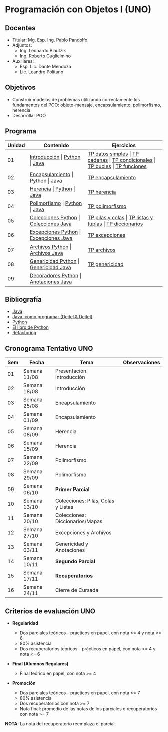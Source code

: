 # Programación con Objetos I (UNO)

## Docentes

* Titular: Mg. Esp. Ing. Pablo Pandolfo
* Adjuntos:
  * Ing. Leonardo Blautzik
  * Ing. Roberto Guglielmino
* Auxiliares:
  * Esp. Lic. Dante Mendoza
  * Lic. Leandro Politano

## Objetivos

* Construir modelos de problemas utilizando correctamente los fundamentos del POO: objeto-mensaje, encapsulamiento, polimorfismo, herencia
* Desarrollar POO

## Programa

| Unidad | Contenido | Ejercicios |
| -- | -- | -- |
| 01 | [Introducción](doc/01-01-intro.ipynb) \| [Python](doc/01-02-intro-python.ipynb) \| [Java](doc/01-03-intro-java.ipynb)                                   | [TP datos simples](tps/01-01-tipo-datos-simples.ipynb) \| [TP cadenas](tps/01-02-cadenas.ipynb) \| [TP condicionales](tps/01-03-condicionales.ipynb) \| [TP bucles](tps/01-04-bucles.ipynb) \| [TP funciones](tps/01-05-funciones.ipynb) |
| 02 | [Encapsulamiento](doc/02-01-encapsulamiento.ipynb) \| [Python](doc/02-02-encapsulamiento-python.ipynb) \| [Java](doc/02-03-encapsulamiento-java.ipynb)  | [TP encapsulamiento](tps/02-encapsulamiento.ipynb) |
| 03 | [Herencia](doc/03-01-herencia.ipynb) \| [Python](doc/03-02-herencia-python.ipynb) \| [Java](doc/03-03-herencia-java.ipynb)                              | [TP herencia](tps/03-herencia.ipynb) |
| 04 | [Polimorfismo](doc/04-01-polimorfismo.ipynb) \| [Python](doc/04-02-polimorfismo-python.ipynb) \| [Java](doc/04-03-polimorfismo-java.ipynb)              | [TP polimorfismo](tps/04-polimorfismo.ipynb) |
| 05 | [Colecciones Python](doc/05-01-colecciones-python.ipynb) \| [Colecciones Java](doc/05-02-colecciones-java.ipynb)                                     | [TP pilas y colas](tps/05-01-pilas-colas.ipynb) \| [TP listas y tuplas](tps/05-02-listas-tuplas.ipynb) \| [TP diccionarios](tps/05-03-diccionarios.ipynb)         |
| 06 | [Excepciones Python](doc/06-01-excepciones-python.ipynb) \| [Excepciones Java](doc/06-02-excepciones-java.ipynb)                                     | [TP excepciones](tps/06-excepciones.ipynb) |
| 07 | [Archivos Python](doc/07-01-archivos-python.ipynb) \| [Archivos Java](doc/07-02-archivos-java.ipynb)                                                 | [TP archivos](tps/07-archivos.ipynb) |
| 08 | [Genericidad Python](doc/08-01-genericidad-python.ipynb) \| [Genericidad Java](doc/08-02-genericidad-java.ipynb)                                     | [TP genericidad](tps/08-genericidad.ipynb) |
| 09 | [Decoradores Python](doc/09-01-decoradores-python.ipynb) \| [Anotaciones Java](doc/09-02-anotaciones-java.ipynb)                                     | |

## Bibliografía

* [Java](https://www.java.com/es/)
* [Java, como programar (Deitel & Deitel)](biblio/)
* [Python](https://www.python.org/)
* [El libro de Python](https://ellibrodepython.com/)
* [Refactoring](https://refactoring.guru/es)

## Cronograma Tentativo UNO

| **Sem** | **Fecha** | **Tema** | **Observaciones** |
| -- | --           | --                                    | -- |
| 01 | Semana 11/08 | Presentación. Introducción            | |
| 02 | Semana 18/08 | Introducción                          | |
| 03 | Semana 25/08 | Encapsulamiento                       | |
| 04 | Semana 01/09 | Encapsulamiento                       | |
| 05 | Semana 08/09 | Herencia                              | |
| 06 | Semana 15/09 | Herencia                              | |
| 07 | Semana 22/09 | Polimorfismo                          | |
| 08 | Semana 29/09 | Polimorfismo                          | |
| 09 | Semana 06/10 | **Primer Parcial**                    | |
| 10 | Semana 13/10 | Colecciones: Pilas, Colas y Listas    | |
| 11 | Semana 20/10 | Colecciones: Diccionarios/Mapas       | |
| 12 | Semana 27/10 | Excepciones y Archivos                | |
| 13 | Semana 03/11 | Genericidad y Anotaciones             | |
| 14 | Semana 10/11 | **Segundo Parcial**                   | |
| 15 | Semana 17/11 | **Recuperatorios**                    | |
| 16 | Semana 24/11 | Cierre de Cursada                     | |

## Criterios de evaluación UNO

* **Regularidad**
  * Dos parciales teóricos - prácticos en papel, con nota >= 4 y nota <= 6
  * 80% asistencia
  * Dos recuperatorios teóricos - prácticos en papel, con nota >= 4 y nota <= 6

* **Final (Alumnos Regulares)**
  * Final teórico en papel, con nota >= 4

* **Promoción**
  * Dos parciales teóricos - prácticos en papel, con nota >= 7
  * 80% asistencia
  * Dos recuperatorios con nota >= 7
  * Nota final: promedio de las notas de los parciales o recuperatorios con nota >= 7

**NOTA**: La nota del recuperatorio reemplaza el parcial.
